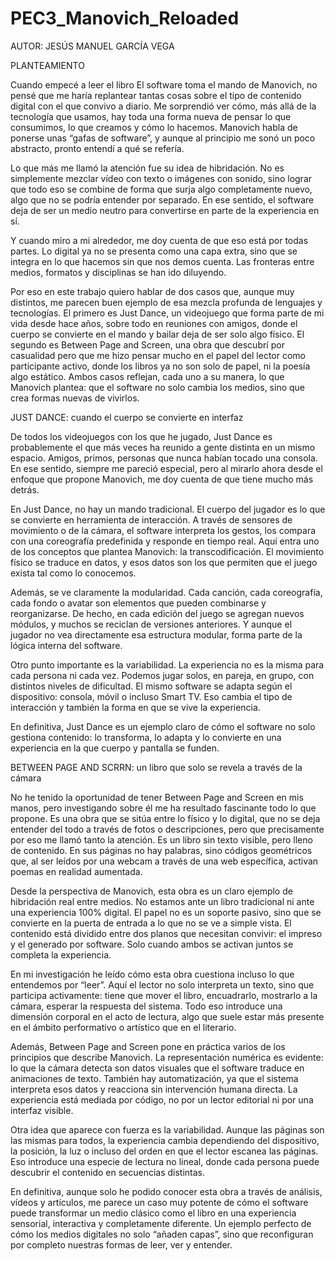 # PEC3_Manovich_Reloaded
AUTOR: JESÚS MANUEL GARCÍA VEGA

PLANTEAMIENTO

Cuando empecé a leer el libro El software toma el mando de Manovich, no pensé que me haría replantear tantas cosas sobre el tipo de contenido digital con el que convivo a diario. Me sorprendió ver cómo, más allá de la tecnología que usamos, hay toda una forma nueva de pensar lo que consumimos, lo que creamos y cómo lo hacemos. Manovich habla de ponerse unas “gafas de software”, y aunque al principio me sonó un poco abstracto, pronto entendí a qué se refería.

Lo que más me llamó la atención fue su idea de hibridación. No es simplemente mezclar vídeo con texto o imágenes con sonido, sino lograr que todo eso se combine de forma que surja algo completamente nuevo, algo que no se podría entender por separado. En ese sentido, el software deja de ser un medio neutro para convertirse en parte de la experiencia en sí.

Y cuando miro a mi alrededor, me doy cuenta de que eso está por todas partes. Lo digital ya no se presenta como una capa extra, sino que se integra en lo que hacemos sin que nos demos cuenta. Las fronteras entre medios, formatos y disciplinas se han ido diluyendo.

Por eso en este trabajo quiero hablar de dos casos que, aunque muy distintos, me parecen buen ejemplo de esa mezcla profunda de lenguajes y tecnologías. El primero es Just Dance, un videojuego que forma parte de mi vida desde hace años, sobre todo en reuniones con amigos, donde el cuerpo se convierte en el mando y bailar deja de ser solo algo físico. El segundo es Between Page and Screen, una obra que descubrí por casualidad pero que me hizo pensar mucho en el papel del lector como participante activo, donde los libros ya no son solo de papel, ni la poesía algo estático. Ambos casos reflejan, cada uno a su manera, lo que Manovich plantea: que el software no solo cambia los medios, sino que crea formas nuevas de vivirlos.

JUST DANCE: cuando el cuerpo se convierte en interfaz

De todos los videojuegos con los que he jugado, Just Dance es probablemente el que más veces ha reunido a gente distinta en un mismo espacio. Amigos, primos, personas que nunca habían tocado una consola. En ese sentido, siempre me pareció especial, pero al mirarlo ahora desde el enfoque que propone Manovich, me doy cuenta de que tiene mucho más detrás.

En Just Dance, no hay un mando tradicional. El cuerpo del jugador es lo que se convierte en herramienta de interacción. A través de sensores de movimiento o de la cámara, el software interpreta los gestos, los compara con una coreografía predefinida y responde en tiempo real. Aquí entra uno de los conceptos que plantea Manovich: la transcodificación. El movimiento físico se traduce en datos, y esos datos son los que permiten que el juego exista tal como lo conocemos.

Además, se ve claramente la modularidad. Cada canción, cada coreografía, cada fondo o avatar son elementos que pueden combinarse y reorganizarse. De hecho, en cada edición del juego se agregan nuevos módulos, y muchos se reciclan de versiones anteriores. Y aunque el jugador no vea directamente esa estructura modular, forma parte de la lógica interna del software.

Otro punto importante es la variabilidad. La experiencia no es la misma para cada persona ni cada vez. Podemos jugar solos, en pareja, en grupo, con distintos niveles de dificultad. El mismo software se adapta según el dispositivo: consola, móvil o incluso Smart TV. Eso cambia el tipo de interacción y también la forma en que se vive la experiencia.

En definitiva, Just Dance es un ejemplo claro de cómo el software no solo gestiona contenido: lo transforma, lo adapta y lo convierte en una experiencia en la que cuerpo y pantalla se funden.

BETWEEN PAGE AND SCRRN: un libro que solo se revela a través de la cámara

No he tenido la oportunidad de tener Between Page and Screen en mis manos, pero investigando sobre él me ha resultado fascinante todo lo que propone. Es una obra que se sitúa entre lo físico y lo digital, que no se deja entender del todo a través de fotos o descripciones, pero que precisamente por eso me llamó tanto la atención. Es un libro sin texto visible, pero lleno de contenido. En sus páginas no hay palabras, sino códigos geométricos que, al ser leídos por una webcam a través de una web específica, activan poemas en realidad aumentada.

Desde la perspectiva de Manovich, esta obra es un claro ejemplo de hibridación real entre medios. No estamos ante un libro tradicional ni ante una experiencia 100% digital. El papel no es un soporte pasivo, sino que se convierte en la puerta de entrada a lo que no se ve a simple vista. El contenido está dividido entre dos planos que necesitan convivir: el impreso y el generado por software. Solo cuando ambos se activan juntos se completa la experiencia.

En mi investigación he leído cómo esta obra cuestiona incluso lo que entendemos por “leer”. Aquí el lector no solo interpreta un texto, sino que participa activamente: tiene que mover el libro, encuadrarlo, mostrarlo a la cámara, esperar la respuesta del sistema. Todo eso introduce una dimensión corporal en el acto de lectura, algo que suele estar más presente en el ámbito performativo o artístico que en el literario.

Además, Between Page and Screen pone en práctica varios de los principios que describe Manovich. La representación numérica es evidente: lo que la cámara detecta son datos visuales que el software traduce en animaciones de texto. También hay automatización, ya que el sistema interpreta esos datos y reacciona sin intervención humana directa. La experiencia está mediada por código, no por un lector editorial ni por una interfaz visible.

Otra idea que aparece con fuerza es la variabilidad. Aunque las páginas son las mismas para todos, la experiencia cambia dependiendo del dispositivo, la posición, la luz o incluso del orden en que el lector escanea las páginas. Eso introduce una especie de lectura no lineal, donde cada persona puede descubrir el contenido en secuencias distintas.

En definitiva, aunque solo he podido conocer esta obra a través de análisis, vídeos y artículos, me parece un caso muy potente de cómo el software puede transformar un medio clásico como el libro en una experiencia sensorial, interactiva y completamente diferente. Un ejemplo perfecto de cómo los medios digitales no solo “añaden capas”, sino que reconfiguran por completo nuestras formas de leer, ver y entender.
